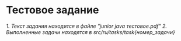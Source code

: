# Тестовое задание
_1. Текст задания находится в файле "junior java тестовое.pdf"_
_2. Выполненные задачи находятся в src/ru/tasks/task{номер_задачи}_